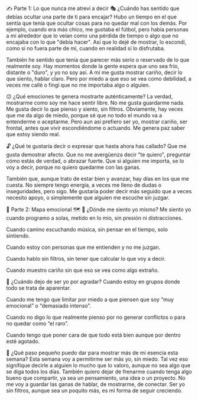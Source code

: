 ✍️ Parte 1: Lo que nunca me atreví a decir
🎭 ¿Cuándo has sentido que debías ocultar una parte de ti para encajar?
Hubo un tiempo en el que sentía que tenía que ocultar cosas para no quedar mal con los demás. Por ejemplo, cuando era más chico, me gustaba el fútbol, pero había personas a mi alrededor que lo veían como una pérdida de tiempo o algo que no encajaba con lo que "debía hacer". Así que lo dejé de mostrar, lo escondí, como si no fuera parte de mí, cuando en realidad sí lo disfrutaba.

También he sentido que tenía que parecer más serio o reservado de lo que realmente soy. Hay momentos donde la gente espera que uno sea frío, distante o "duro", y yo no soy así. A mí me gusta mostrar cariño, decir lo que siento, hablar claro. Pero por miedo a que eso se vea como debilidad, a veces me callé o fingí que no me importaba algo o alguien.

😔 ¿Qué emociones te genera mostrarte auténticamente?
La verdad, mostrarme como soy me hace sentir libre. No me gusta guardarme nada. Me gusta decir lo que pienso y siento, sin filtros. Obviamente, hay veces que me da algo de miedo, porque sé que no todo el mundo va a entenderme o aceptarme. Pero aun así prefiero ser yo, mostrar cariño, ser frontal, antes que vivir escondiéndome o actuando. Me genera paz saber que estoy siendo real.

🔓 ¿Qué te gustaría decir o expresar que hasta ahora has callado?
Que me gusta demostrar afecto. Que no me avergüenza decir "te quiero", preguntar cómo estás de verdad, o abrazar fuerte. Que si alguien me importa, se lo voy a decir, porque no quiero quedarme con las ganas.

También que, aunque trato de estar bien y avanzar, hay días en los que me cuesta. No siempre tengo energía, a veces me lleno de dudas o inseguridades, pero sigo. Me gustaría poder decir más seguido que a veces necesito apoyo, o simplemente que alguien me escuche sin juzgar.

🌈 Parte 2: Mapa emocional 🗺️
🧩 ¿Dónde me siento yo mismo?
Me siento yo cuando programo a solas, metido en lo mío, sin presión ni distracciones.

Cuando camino escuchando música, sin pensar en el tiempo, solo sintiendo.

Cuando estoy con personas que me entienden y no me juzgan.

Cuando hablo sin filtros, sin tener que calcular lo que voy a decir.

Cuando muestro cariño sin que eso se vea como algo extraño.

💭 ¿Cuándo dejo de ser yo por agradar?
Cuando estoy en grupos donde todo se trata de aparentar.

Cuando me tengo que limitar por miedo a que piensen que soy “muy emocional” o “demasiado intenso”.

Cuando no digo lo que realmente pienso por no generar conflictos o para no quedar como “el raro”.

Cuando tengo que poner cara de que todo está bien aunque por dentro esté agotado.

🌟 ¿Qué paso pequeño puedo dar para mostrar más de mi esencia esta semana?
Esta semana voy a permitirme ser más yo, sin miedo. Tal vez eso signifique decirle a alguien lo mucho que lo valoro, aunque no sea algo que se diga todos los días. También quiero dejar de frenarme cuando tenga algo bueno que compartir, ya sea un pensamiento, una idea o un proyecto. No me voy a guardar las ganas de hablar, de mostrarme, de conectar. Ser yo sin filtros, aunque sea un poquito más, es mi forma de seguir creciendo.

